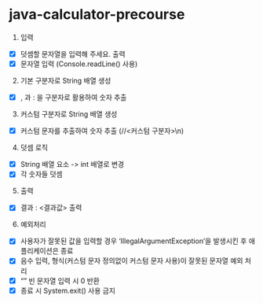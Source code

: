# java-calculator-precourse
1. 입력
- [x]  덧셈할 문자열을 입력해 주세요. 출력
- [x]  문자열 입력 (Console.readLine() 사용)

2. 기본 구분자로 String 배열 생성 
- [x]  , 과 : 을 구분자로 활용하여 숫자 추출

3. 커스텀 구분자로 String 배열 생성  
- [x]  커스텀 문자를 추출하여 숫자 추출 (//<커스텀 구분자>\n)

4. 덧셈 로직 
- [x]  String 배열 요소 -> int 배열로 변경 
- [x]  각 숫자들 덧셈

5. 출력
- [x]  결과 : <결과값> 출력

6. 예외처리
- [x]  사용자가 잘못된 값을 입력할 경우 ‘IllegalArgumentException’을 발생시킨 후 애플리케이션은 종료
- [x]  음수 입력, 형식(커스텀 문자 정의없이 커스텀 문자 사용)이 잘못된 문자열 예외 처리 
- [x]  “” 빈 문자열 입력 시 0 반환
- [x]  종료 시 System.exit() 사용 금지